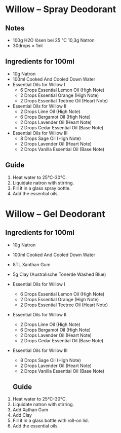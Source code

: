 # Willow – Spray Deodorant

## Notes
* 100g H2O lösen bei 25 °C 10,3g Natron
* 30drops = 1ml

## Ingredients for 100ml
* 10g Natron
* 100ml Cooked And Cooled Down Water
* Essential Oils for Willow I
  * 6 Drops Essential Lemon Oil (High Note)
  * 2 Drops Essential Orange (High Note)
  * 2 Drops Essential Teetree Oil (Heart Note)
* Essential Oils for Willow II
  * 2 Drops Lime Oil (High Note)
  * 6 Drops Bergamot Oil (High Note)
  * 2 Drops Lavender Oil (Heart Note)
  * 2 Drops Cedar Essential Oil (Base Note)
* Essential Oils for Willow III
  * 8 Drops Sage Oil (High Note)
  * 2 Drops Lavender Oil (Heart Note)
  * 2 Drops Vanilla Essential Oil (Base Note)

## Guide
1. Heat water to 25°C-30°C.
2. Liquidate natron with stirring.
3. Fill it in a glass spray bottle.
4. Add the essential oils.

# Willow – Gel Deodorant

## Ingredients for 100ml
* 10g Natron
* 100ml Cooked And Cooled Down Water
* 8TL Xanthan Gum
* 5g Clay (Australische Tonerde Washed Blue)
* Essential Oils for Willow I
  * 6 Drops Essential Lemon Oil (High Note)
  * 2 Drops Essential Orange (High Note)
  * 2 Drops Essential Teetree Oil (Heart Note)
* Essential Oils for Willow II
  * 2 Drops Lime Oil (High Note)
  * 6 Drops Bergamot Oil (High Note)
  * 2 Drops Lavender Oil (Heart Note)
  * 2 Drops Cedar Essential Oil (Base Note)
* Essential Oils for Willow III
  * 8 Drops Sage Oil (High Note)
  * 2 Drops Lavender Oil (Heart Note)
  * 2 Drops Vanilla Essential Oil (Base Note)

  ## Guide
1. Heat water to 25°C-30°C.
2. Liquidate natron with stirring.
3. Add Xathan Gum
4. Add Clay
5. Fill it in a glass bottle with roll-on lid.
4. Add the essential oils.